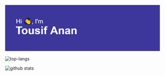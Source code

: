 <!--
### Hi there 👋


**ananan37326/ananan37326** is a ✨ _special_ ✨ repository because its `README.md` (this file) appears on your GitHub profile.

Here are some ideas to get you started:

- 🔭 I’m currently working on ...
- 🌱 I’m currently learning ...
- 👯 I’m looking to collaborate on ...
- 🤔 I’m looking for help with ...
- 💬 Ask me about ...
- 📫 How to reach me: ...
- 😄 Pronouns: ...
- ⚡ Fun fact: ...
-->
<img src = "https://github.com/ananan37326/ananan37326/blob/main/header.png">


![top-langs](https://github-readme-stats.vercel.app/api/top-langs?username=ananan37326&layout=compact&show_icons=true&theme=radical&hide=yacc,Jupyter%20Notebook&langs_count=12)

![github stats](https://github-readme-stats.vercel.app/api?username=ananan37326&count_private=true&show_icons=true&theme=radical)


